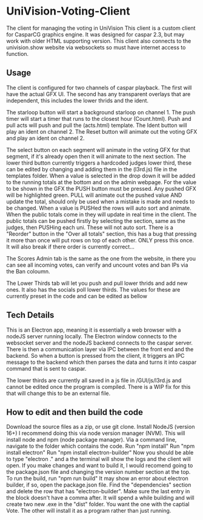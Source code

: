 # UniVision-Voting-Client

The client for managing the voting in UniVision
This client is a custom client for CasparCG graphics engine. It was designed for caspar 2.3, but may work with older HTML supporting version.
This client also connects to the univision.show website via websockets so must have internet access to function.

## Usage

The client is configured for two channels of caspar playback.
The first will have the actual GFX UI.
The second has any transparent overlays that are independent, this includes the lower thrids and the ident.

The starloop button will start a background starloop on channel 1.
The push timer will start a timer that runs to the closest hour (Count.html).
Push and pull acts will push and pull the (acts.html) template.
The Ident button will play an ident on channel 2.
The Reset button will animate out the voting GFX and play an ident on channel 2.

The select button on each segment will animate in the voting GFX for that segment, if it's already open then it will animate to the next section.
The lower third button currently triggers a hardcoded judges lower third, these can be edited by changing and adding them in the (l3rd.js) file in the templates folder.
When a value is selected in the drop down it will be added to the running totals at the bottom and on the admin webpage.
For the value to be shown in the GFX the PUSH button must be pressed. Any pushed GFX will be highlighted green. PULL will animate out the pushed value AND update the total, should only be used when a mistake is made and needs to be changed. 
When a value is PUSHed the rows will auto sort and animate.
When the public totals come in they will update in real time in the client.
The public totals can be pushed firstly by selecting the section, same as the judges, then PUSHing each uni. These will not auto sort.
There is a "Reorder" button in the "Over all totals" section, this has a bug that pressing it more than once will put rows on top of each other. ONLY press this once. It will also break if there order is currently correct...

The Scores Admin tab is the same as the one from the website, in there you can see all incoming votes, can verify and uncount votes and ban IPs via the Ban coloumn.

The Lower Thirds tab will let you push and pull lower thrids and add new ones. It also has the socials poll lower thirds.
The values for these are currently preset in the code and can be edited as bellow

## Tech Details

This is an Electron app, meaning it is essentially a web browser with a nodeJS server running locally.
The Electron window connects to the websocket server and the nodeJS backend connects to the caspar server.
There is then a communication layer via IPC between the front end and the backend.
So when a button is pressed from the client, it triggers an IPC message to the backend which then parses the data and turns it into caspar command that is sent to caspar.

The lower thirds are currently all saved in a js file in /GUI/js/l3rd.js and cannot be edited once the program is compiled.
There is a WIP fix for this that will change this to be an external file.

## How to edit and then build the code

Download the source files as a zip, or use git clone.
Install NodeJS (version 16+) I recommend doing this via node version manager (NVM).
This will install node and npm (node package manager).
Via a command line, navigate to the folder which contains the code.
Run "npm install"
Run "npm install electron"
Run "npm install electron-builder"
Now you should be able to type "electron ." and a the terminal will show the logs and the client will open.
If you make changes and want to build it, I would recomend going to the package.json file and changing the version number section at the top.
To run the build, run "npm run build"
It may show an error about electron builder, if so, open the package.json file. Find the "dependencies" section and delete the row that has "electron-builder". Make sure the last entry in the block doesn't have a comma after.
It will spend a while building and will create two new .exe in the "dist" folder. You want the one with the captial Vote. The other will install it as a program rather than just running.
